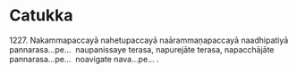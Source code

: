 # Catukka

1227\. Nakammapaccayā nahetupaccayā naārammaṇapaccayā naadhipatiyā pannarasa…pe…  naupanissaye terasa, napurejāte terasa, napacchājāte pannarasa…pe…  noavigate nava…pe… .
